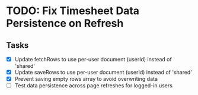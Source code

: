 # TODO: Fix Timesheet Data Persistence on Refresh

## Tasks
- [x] Update fetchRows to use per-user document (userId) instead of 'shared'
- [x] Update saveRows to use per-user document (userId) instead of 'shared'
- [x] Prevent saving empty rows array to avoid overwriting data
- [ ] Test data persistence across page refreshes for logged-in users
